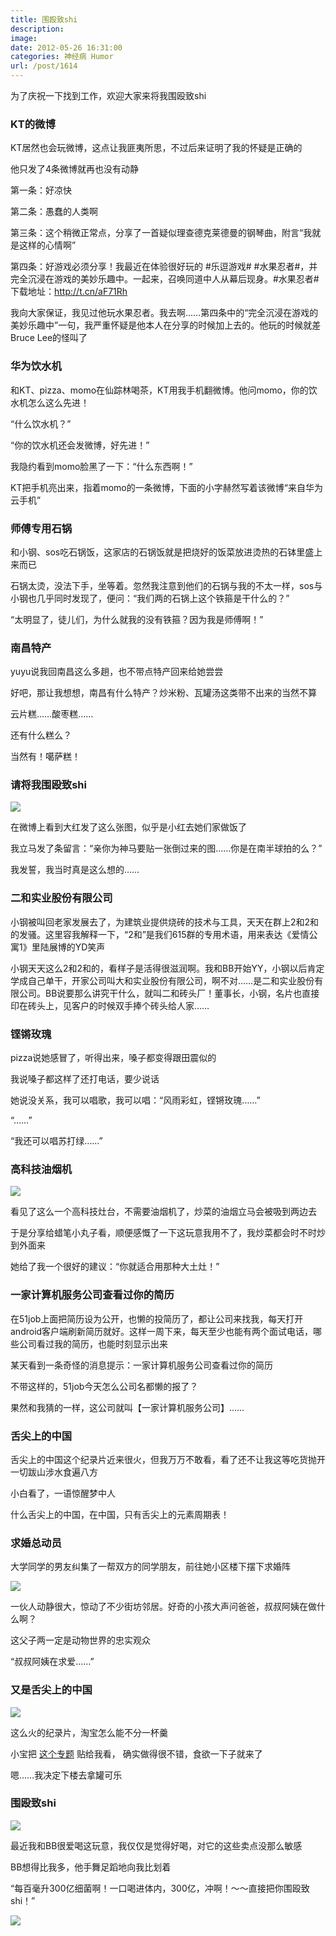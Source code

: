 ```yaml
---
title: 围殴致shi
description: 
image: 
date: 2012-05-26 16:31:00
categories: 神经病 Humor
url: /post/1614
---
```


为了庆祝一下找到工作，欢迎大家来将我围殴致shi

### KT的微博

KT居然也会玩微博，这点让我匪夷所思，不过后来证明了我的怀疑是正确的

他只发了4条微博就再也没有动静

第一条：好凉快

第二条：愚蠢的人类啊

第三条：这个稍微正常点，分享了一首疑似理查德克莱德曼的钢琴曲，附言“我就是这样的心情啊”

第四条：好游戏必须分享！我最近在体验很好玩的 #乐逗游戏# #水果忍者#，并完全沉浸在游戏的美妙乐趣中。一起来，召唤同道中人从幕后现身。#水果忍者# 下载地址：http://t.cn/aF71Rh

我向大家保证，我见过他玩水果忍者。我去啊……第四条中的“完全沉浸在游戏的美妙乐趣中”一句，我严重怀疑是他本人在分享的时候加上去的。他玩的时候就差Bruce Lee的怪叫了

### 华为饮水机

和KT、pizza、momo在仙踪林喝茶，KT用我手机翻微博。他问momo，你的饮水机怎么这么先进！

“什么饮水机？”

“你的饮水机还会发微博，好先进！”

我隐约看到momo脸黑了一下：“什么东西啊！”

KT把手机亮出来，指着momo的一条微博，下面的小字赫然写着该微博“来自华为云手机”

### 师傅专用石锅

和小钢、sos吃石锅饭，这家店的石锅饭就是把烧好的饭菜放进烫热的石钵里盛上来而已

石锅太烫，没法下手，坐等着。忽然我注意到他们的石锅与我的不太一样，sos与小钢也几乎同时发现了，便问：“我们两的石锅上这个铁箍是干什么的？”

“太明显了，徒儿们，为什么就我的没有铁箍？因为我是师傅啊！”

### 南昌特产

yuyu说我回南昌这么多趟，也不带点特产回来给她尝尝

好吧，那让我想想，南昌有什么特产？炒米粉、瓦罐汤这类带不出来的当然不算

云片糕……酸枣糕……

还有什么糕么？

当然有！噶萨糕！

### 请将我围殴致shi

![](https://cdn.victor42.work/posts/2012-05/05-26/1.jpg)

在微博上看到大红发了这么张图，似乎是小红去她们家做饭了

我立马发了条留言：“亲你为神马要贴一张倒过来的图……你是在南半球拍的么？”

我发誓，我当时真是这么想的……

### 二和实业股份有限公司

小钢被叫回老家发展去了，为建筑业提供烧砖的技术与工具，天天在群上2和2和的发骚。这里容我解释一下，“2和”是我们615群的专用术语，用来表达《爱情公寓1》里陆展博的YD笑声

小钢天天这么2和2和的，看样子是活得很滋润啊。我和BB开始YY，小钢以后肯定学成自己单干，开家公司叫大和实业股份有限公司，啊不对……是二和实业股份有限公司。BB说要那么讲究干什么，就叫二和砖头厂！董事长，小钢，名片也直接印在砖头上，见客户的时候双手捧个砖头给人家……

### 铿锵玫瑰

pizza说她感冒了，听得出来，嗓子都变得跟田震似的

我说嗓子都这样了还打电话，要少说话

她说没关系，我可以唱歌，我可以唱：“风雨彩虹，铿锵玫瑰……”

“……”

“我还可以唱苏打绿……”

### 高科技油烟机

![](https://cdn.victor42.work/posts/2012-05/05-26/2.jpg)

看见了这么一个高科技灶台，不需要油烟机了，炒菜的油烟立马会被吸到两边去

于是分享给蜡笔小丸子看，顺便感慨了一下这玩意我用不了，我炒菜都会时不时炒到外面来

她给了我一个很好的建议：“你就适合用那种大土灶！”

### 一家计算机服务公司查看过你的简历

在51job上面把简历设为公开，也懒的投简历了，都让公司来找我，每天打开android客户端刷新简历就好。这样一周下来，每天至少也能有两个面试电话，哪些公司看过我的简历，也能时刻显示出来

某天看到一条奇怪的消息提示：一家计算机服务公司查看过你的简历

不带这样的，51job今天怎么公司名都懒的报了？

果然和我猜的一样，这公司就叫【一家计算机服务公司】……

### 舌尖上的中国

舌尖上的中国这个纪录片近来很火，但我万万不敢看，看了还不让我这等吃货抛开一切跋山涉水食遍八方

小白看了，一语惊醒梦中人

什么舌尖上的中国，在中国，只有舌尖上的元素周期表！

### 求婚总动员

大学同学的男友纠集了一帮双方的同学朋友，前往她小区楼下摆下求婚阵

![](https://cdn.victor42.work/posts/2012-05/05-26/3.jpg)

一伙人动静很大，惊动了不少街坊邻居。好奇的小孩大声问爸爸，叔叔阿姨在做什么啊？

这父子两一定是动物世界的忠实观众

“叔叔阿姨在求爱……”

### 又是舌尖上的中国

![](https://cdn.victor42.work/posts/2012-05/05-26/4.jpg)

这么火的纪录片，淘宝怎么能不分一杯羹

小宝把 [这个专题](http://top.taobao.com/zhuti/searchchihuo.html "舌尖上的淘宝") 贴给我看， 确实做得很不错，食欲一下子就来了

嗯……我决定下楼去拿罐可乐

### 围殴致shi

![](https://cdn.victor42.work/posts/2012-05/05-26/5.jpg)

最近我和BB很爱喝这玩意，我仅仅是觉得好喝，对它的这些卖点没那么敏感

BB想得比我多，他手舞足蹈地向我比划着

“每百毫升300亿细菌啊！一口喝进体内，300亿，冲啊！～～直接把你围殴致shi！”

![](https://cdn.victor42.work/posts/2012-05/05-26/6.jpg)